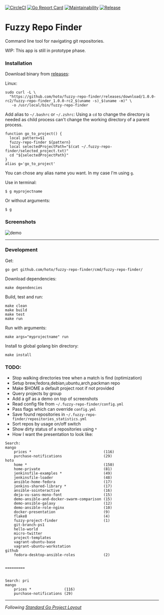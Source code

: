 [![CircleCI](https://circleci.com/gh/hoto/fuzzy-repo-finder/tree/master.svg?style=svg)](https://circleci.com/gh/hoto/fuzzy-repo-finder/tree/master)
[![Go Report Card](https://goreportcard.com/badge/github.com/hoto/fuzzy-repo-finder)](https://goreportcard.com/report/github.com/hoto/fuzzy-repo-finder)
[![Maintainability](https://api.codeclimate.com/v1/badges/27f61a82b9a5589f1a07/maintainability)](https://codeclimate.com/github/hoto/fuzzy-repo-finder/maintainability)
[![Release](https://img.shields.io/github/release/hoto/fuzzy-repo-finder.svg?style=flat-square)](https://github.com/hoto/fuzzy-repo-finder/releases/latest)
# Fuzzy Repo Finder

Command line tool for navigating git repositories.

WIP: This app is still in prototype phase.

### Installation

Download binary from [releases](https://github.com/hoto/fuzzy-repo-finder/releases):

Linux:

    sudo curl -L \
      "https://github.com/hoto/fuzzy-repo-finder/releases/download/1.0.0-rc2/fuzzy-repo-finder_1.0.0-rc2_$(uname -s)_$(uname -m)" \
       -o /usr/local/bin/fuzzy-repo-finder

Add alias to `~/.bashrc` or `~/.zshrc`:
Using a `cd` to change the directory is needed as child process can't change the working directory of a parent process.

    function go_to_project() {
      local pattern=$1
      fuzzy-repo-finder ${pattern}
      local selectedProjectPath="$(cat ~/.fuzzy-repo-finder/selected_project.txt)"
      cd "${selectedProjectPath}"
    }
    alias g='go_to_project'

You can chose any alias name you want. In my case I'm using `g`.

Use in terminal:

    $ g myprojectname
    
Or without arguments:

    $ g

### Screenshots

![demo](https://github.com/hoto/fuzzy-repo-finder/wiki/images/fuzzy-repo-finder-demo-001.png)

---

### Development

Get:

    go get github.com/hoto/fuzzy-repo-finder/cmd/fuzzy-repo-finder/

Download dependencies:

    make dependencies

Build, test and run:

    make clean
    make build
    make test
    make run

Run with arguments:

    make args="myprojectname" run

Install to global golang bin directory:

    make install

### TODO:
* Stop walking directories tree when a match is find (optimization)
* Setup brew,fedora,debian,ubuntu,arch,packman repo
* Make $HOME a default project root if not provided
* Query projects by group
* Add a gif as a demo on top of screenshots
* Read config file from `~/.fuzzy-repo-finder/config.yml`
* Pass flags which can override `config.yml`
* Save found repositories in `~/.fuzzy-repo-finder/repositories_statistics.yml`
* Sort repos by usage on/off switch
* Show dirty status of a repositories using `*`
* How I want the presentation to look like:

```
Search: 
mango
    prices *                                 (116)
    purchase-notifications                   (29)
hoto
    home *                                   (150)
    home-private                             (81)
    jenkinsfile-examples *                   (49)
    jenkinsfile-loader                       (48)
    ansible-home-fedora                      (17)
    jenkins-shared-library *                 (17)
    ansible-sointeractive                    (16)
    deja-vu-sans-mono-font                   (15)
    demo-ansible-and-docker-swarm-comparison (15)
    demo-ansible-galaxy                      (12)
    demo-ansible-role-nginx                  (10)
    docker-presentation                      (9)
    flake8                                   (4)
    fuzzy-project-finder                     (1)
    git-branch-ps1                              
    hello-world                                 
    micro-twitter                               
    project-templates                           
    vagrant-ubuntu-base                         
    vagrant-ubuntu-workstation                  
github
    fedora-desktop-ansible-roles             (2)


=========


Search: pri
mango
    prices *               (116)
    purchase-notifications (29)

```

---
_Following_ [_Standard Go Project Layout_](https://github.com/golang-standards/project-layout)
